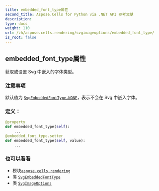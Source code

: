 ```yaml
---
title: embedded_font_type属性
second_title: Aspose.Cells for Python via .NET API 参考文献
description:
type: docs
weight: 110
url: /zh/aspose.cells.rendering/svgimageoptions/embedded_font_type/
is_root: false
---
```

## embedded_font_type属性

获取或设置 Svg 中嵌入的字体类型。

### 注意事项

默认值为 [`SvgEmbeddedFontType.NONE`](/cells/python-net/zh/aspose.cells.rendering/svgembeddedfonttype#NONE)，表示不会在 Svg 中嵌入字体。
### 定义：
```python
@property
def embedded_font_type(self):
    ...
@embedded_font_type.setter
def embedded_font_type(self, value):
    ...
```

### 也可以看看
* 模块[`aspose.cells.rendering`](../../)
* 类 [`SvgEmbeddedFontType`](/cells/python-net/zh/aspose.cells.rendering/svgembeddedfonttype)
* 类 [`SvgImageOptions`](/cells/python-net/zh/aspose.cells.rendering/svgimageoptions)
